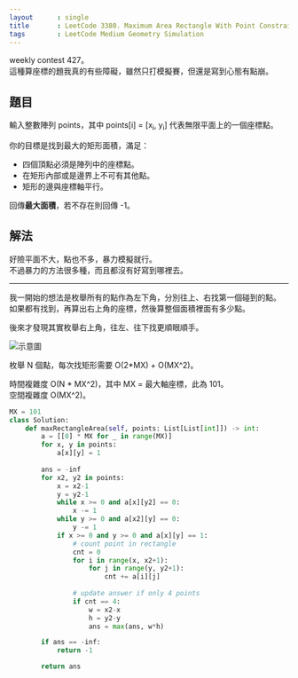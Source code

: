 ```yaml
---
layout      : single
title       : LeetCode 3380. Maximum Area Rectangle With Point Constraints I
tags        : LeetCode Medium Geometry Simulation
---
```

weekly contest 427。  
這種算座標的題我真的有些障礙，雖然只打模擬賽，但還是寫到心態有點崩。  

## 題目

輸入整數陣列 points，其中 points[i] = [x<sub>i</sub>, y<sub>i</sub>] 代表無限平面上的一個座標點。  

你的目標是找到最大的矩形面積，滿足：  

- 四個頂點必須是陣列中的座標點。  
- 在矩形內部或是邊界上不可有其他點。  
- 矩形的邊與座標軸平行。  

回傳**最大面積**，若不存在則回傳 -1。  

## 解法

好險平面不大，點也不多，暴力模擬就行。  
不過暴力的方法很多種，而且都沒有好寫到哪裡去。  

---

我一開始的想法是枚舉所有的點作為左下角，分別往上、右找第一個碰到的點。  
如果都有找到，再算出右上角的座標，然後算整個面積裡面有多少點。  

後來才發現其實枚舉右上角，往左、往下找更順眼順手。  

![示意圖](/3308-1/img/xxxxxx.jpg)

枚舉 N 個點，每次找矩形需要 O(2\*MX) + O(MX^2)。  

時間複雜度 O(N \* MX^2)，其中 MX = 最大軸座標，此為 101。  
空間複雜度 O(MX^2)。  

```python
MX = 101
class Solution:
    def maxRectangleArea(self, points: List[List[int]]) -> int:
        a = [[0] * MX for _ in range(MX)]
        for x, y in points:
            a[x][y] = 1
            
        ans = -inf
        for x2, y2 in points:
            x = x2-1
            y = y2-1
            while x >= 0 and a[x][y2] == 0:
                x -= 1
            while y >= 0 and a[x2][y] == 0:
                y -= 1
            if x >= 0 and y >= 0 and a[x][y] == 1:
                # count point in rectangle
                cnt = 0
                for i in range(x, x2+1):
                    for j in range(y, y2+1):
                        cnt += a[i][j]
                            
                # update answer if only 4 points
                if cnt == 4:
                    w = x2-x
                    h = y2-y
                    ans = max(ans, w*h)

        if ans == -inf:
            return -1

        return ans
```
